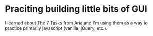 # Praciting building little bits of GUI

I learned about [The 7 Tasks](https://eugenkiss.github.io/7guis/tasks/) from Aria and I'm using them as a way to practice primarily javascript (vanilla, jQuery, etc.).
